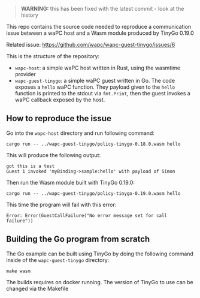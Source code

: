 > **WARNING:** this has been fixed with the latest commit - look at the history


This repo contains the source code needed to reproduce a communication issue
between a waPC host and a Wasm module produced by TinyGo 0.19.0

Related issue: https://github.com/wapc/wapc-guest-tinygo/issues/6


This is the structure of the repository:

* `wapc-host`: a simple waPC host written in Rust, using the wasmtime provider
* `wapc-guest-tinygo`: a simple waPC guest written in Go. The code exposes a `hello`
  waPC function. They payload given to the `hello` function is printed to the
  stdout via `fmt.Print`, then the guest invokes a waPC callback exposed by the host.

## How to reproduce the issue

Go into the `wapc-host` directory and run following command:

```
cargo run -- ../wapc-guest-tinygo/policy-tinygo-0.18.0.wasm hello
```

This will produce the following output:

```
got this is a test
Guest 1 invoked 'myBinding->sample:hello' with payload of Simon
```

Then run the Wasm module built with TinyGo 0.19.0:

```
cargo run -- ../wapc-guest-tinygo/policy-tinygo-0.19.0.wasm hello
```

This time the program will fail with this error:

```
Error: Error(GuestCallFailure("No error message set for call failure"))
```

## Building the Go program from scratch

The Go example can be built using TinyGo by doing the following command
inside of the `wapc-guest-tinygo` directory:

```
make wasm
```

The builds requires on docker running. The version of TinyGo to use can be changed
via the Makefile
